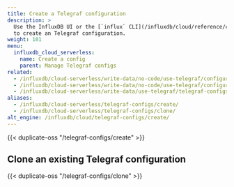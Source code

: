 ```yaml
---
title: Create a Telegraf configuration
description: >
  Use the InfluxDB UI or the [`influx` CLI](/influxdb/cloud/reference/cli/influx/)
  to create an Telegraf configuration.
weight: 101
menu:
  influxdb_cloud_serverless:
    name: Create a config
    parent: Manage Telegraf configs
related:
  - /influxdb/cloud-serverless/write-data/no-code/use-telegraf/configure/manual-config/
  - /influxdb/cloud-serverless/write-data/no-code/use-telegraf/configure/auto-config/
  - /influxdb/cloud-serverless/write-data/use-telegraf/telegraf-configs/update/
aliases:
  - /influxdb/cloud-serverless/telegraf-configs/create/
  - /influxdb/cloud-serverless/telegraf-configs/clone/
alt_engine: /influxdb/cloud/telegraf-configs/create/
---
```


{{< duplicate-oss "/telegraf-configs/create" >}}

## Clone an existing Telegraf configuration

{{< duplicate-oss "/telegraf-configs/clone" >}}
